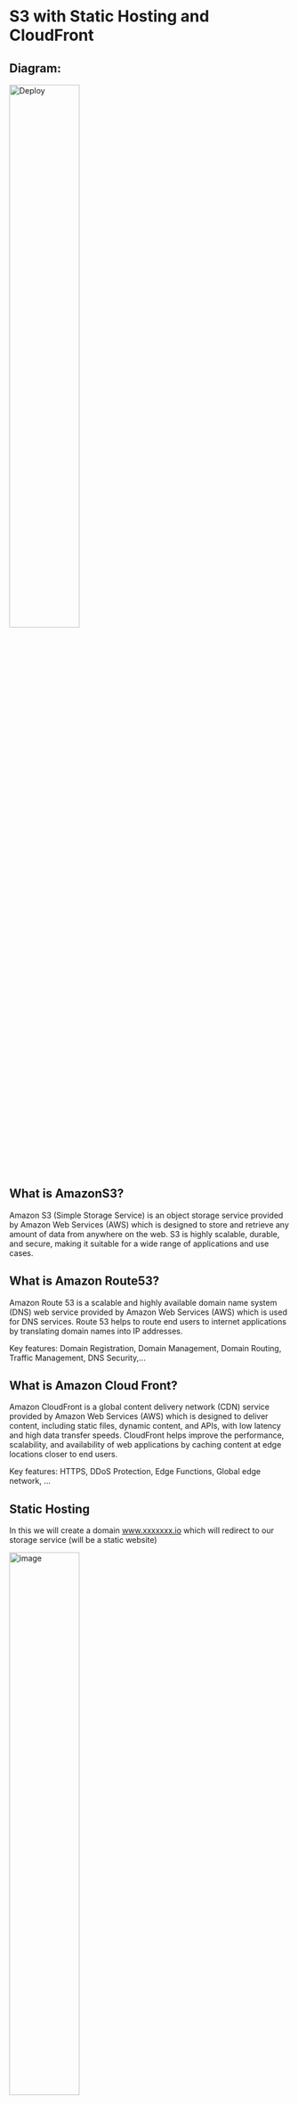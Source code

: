 # S3 with Static Hosting and CloudFront

## Diagram:

<img src="https://github.com/K-izme/Web-On-S3-with-Static-Hosting-and-CloudFront/assets/91515708/31dcd4be-f63e-4057-891d-4b46f9e964b1" alt="Deploy" width="50%" height="50%">

## What is AmazonS3?

Amazon S3 (Simple Storage Service) is an object storage service provided by Amazon Web Services (AWS) which is designed to store and retrieve any amount of data from anywhere on the web. S3 is highly scalable, durable, and secure, making it suitable for a wide range of applications and use cases.

## What is Amazon Route53?

Amazon Route 53 is a scalable and highly available domain name system (DNS) web service provided by Amazon Web Services (AWS) which is used for DNS services. Route 53 helps to route end users to internet applications by translating domain names into IP addresses.

Key features: Domain Registration, Domain Management, Domain Routing, Traffic Management, DNS Security,...

## What is Amazon Cloud Front?

Amazon CloudFront is a global content delivery network (CDN) service provided by Amazon Web Services (AWS) which is designed to deliver content, including static files, dynamic content, and APIs, with low latency and high data transfer speeds. CloudFront helps improve the performance, scalability, and availability of web applications by caching content at edge locations closer to end users.

Key features: HTTPS, DDoS Protection, Edge Functions, Global edge network, ... 

## Static Hosting

In this we will create a domain www.xxxxxxx.io which will redirect to our storage service (will be a static website)

<img src="https://github.com/K-izme/Web-On-S3-with-Static-Hosting-and-CloudFront/assets/91515708/2e3687e7-9d91-40c9-ba7b-30375f8cc2dc" alt="image" width="50%" height="50%">

Create a bucket and set up it as public because our permission on Sandbox is limited

<img src="https://github.com/K-izme/Web-On-S3-with-Static-Hosting-and-CloudFront/assets/91515708/7ffc7780-e937-4b67-8876-aa3ba3f4de27" alt="image" width="50%" height="50%">

<img src="https://github.com/K-izme/Web-On-S3-with-Static-Hosting-and-CloudFront/assets/91515708/883be8a3-1a12-41ad-8081-1b5bfd083896" alt="image" width="50%" height="50%">

<img src="https://github.com/K-izme/Web-On-S3-with-Static-Hosting-and-CloudFront/assets/91515708/88494836-59da-4b1b-91a1-d9d7ea795fde" alt="image" width="50%" height="50%">

Upload our folder which is contain our web source, make sure tick it as public

<img src="https://github.com/K-izme/Web-On-S3-with-Static-Hosting-and-CloudFront/assets/91515708/2782c03c-cedb-4648-9b1d-81323c53218e" alt="image" width="50%" height="50%">

<img src="https://github.com/K-izme/Web-On-S3-with-Static-Hosting-and-CloudFront/assets/91515708/450cb1a4-da7a-446f-ab23-42bdeeee861d" alt="image" width="50%" height="50%">

Make sure to enable static website hosting

<img src="https://github.com/K-izme/Web-On-S3-with-Static-Hosting-and-CloudFront/assets/91515708/ebb04b18-f222-494a-8c80-f8fe155a6cd4" alt="image" width="50%" height="50%">

<img src="https://github.com/K-izme/Web-On-S3-with-Static-Hosting-and-CloudFront/assets/91515708/c7cdc8e4-8415-4313-b3e0-261bbd29c6e8" alt="image" width="50%" height="50%">

Edit ACL (we can also edit Policy at Permission page)

<img src="https://github.com/K-izme/Web-On-S3-with-Static-Hosting-and-CloudFront/assets/91515708/40a248cd-5533-4487-a6e2-172db7aca2ae" alt="image" width="50%" height="50%">

<img src="https://github.com/K-izme/Web-On-S3-with-Static-Hosting-and-CloudFront/assets/91515708/1f4e79c5-ded1-49bd-a4e5-c2c5e6493fdb" alt="image" width="50%" height="50%">

## Result HTML file

<img src="https://github.com/K-izme/Web-On-S3-with-Static-Hosting-and-CloudFront/assets/91515708/7c5eeac3-3c88-410f-b5df-a99a4a9c213a" alt="image" width="50%" height="50%">

Now we make a record to route that www.xxxxxxx.io will be redirect to our S3 static website

<img src="https://github.com/K-izme/Web-On-S3-with-Static-Hosting-and-CloudFront/assets/91515708/442f87ac-9fcb-4713-b73f-95fe2b3e170c" alt="image" width="50%" height="50%">

<img src="https://github.com/K-izme/Web-On-S3-with-Static-Hosting-and-CloudFront/assets/91515708/fd9a83d0-d6fb-4858-a0ba-d27e51c73d68" alt="image" width="50%" height="50%">

<img src="https://github.com/K-izme/Web-On-S3-with-Static-Hosting-and-CloudFront/assets/91515708/da62873a-c6a7-4de8-99f9-31caeb0bf899" alt="image" width="50%" height="50%">

<img src="https://github.com/K-izme/Web-On-S3-with-Static-Hosting-and-CloudFront/assets/91515708/4042f8a9-5346-44f9-80b7-381d049b3d63" alt="image" width="50%" height="50%">

## To manage or create a certificate

<img src="https://github.com/K-izme/Web-On-S3-with-Static-Hosting-and-CloudFront/assets/91515708/f0a24524-2627-4281-94ed-2b20d03661cb" alt="image" width="50%" height="50%">

## In CloufFront

We just need to care about this

<img src="https://github.com/K-izme/Web-On-S3-with-Static-Hosting-and-CloudFront/assets/91515708/8f751fca-fb8c-470b-a8d1-04a50fd772ed" alt="image" width="50%" height="50%">

And choose your certificate

<img src="https://github.com/K-izme/Web-On-S3-with-Static-Hosting-and-CloudFront/assets/91515708/0598c382-1bd6-4932-8ed0-d23ae7c3cb79" alt="image" width="50%" height="50%">

We can simply understand about cloudfront cache:

<img src="https://github.com/K-izme/Web-On-S3-with-Static-Hosting-and-CloudFront/assets/91515708/9752fe0c-99b2-40a4-ba79-4c3268b315b0" alt="image" width="50%" height="50%">


## Then edit in Amazon S3

<img src="https://github.com/K-izme/Web-On-S3-with-Static-Hosting-and-CloudFront/assets/91515708/df9677df-c399-4692-8be6-cd5cb9417968" alt="image" width="50%" height="50%">

